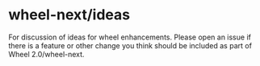 # wheel-next/ideas
For discussion of ideas for wheel enhancements. Please open an issue if there is a feature or other change you think should be included as part of Wheel 2.0/wheel-next.

